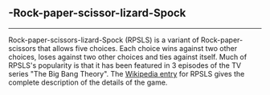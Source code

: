 <h2> -Rock-paper-scissor-lizard-Spock</h2>
<hr>
<div>Rock-paper-scissors-lizard-Spock (RPSLS) is a variant of Rock-paper-scissors that allows five choices. Each choice wins against two other choices, loses against two other choices and ties against itself. Much of RPSLS's popularity is that it has been featured in 3 episodes of the TV series "The Big Bang Theory". The <a href="https://en.wikipedia.org/wiki/Rock%E2%80%93paper%E2%80%93scissors#Additional_weapons">Wikipedia entry</a> for RPSLS gives the complete description of the details of the game.</div>
